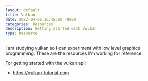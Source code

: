 ```yaml
---
layout: default
title: Vulkan
date: 2022-04-06 16:45:00 -0000
categories: Resources
description: Getting started with Vulkan
type: Resource
---
```


I am studying vulkan so I can experiment with low level graphics
programming. These are the resources I'm working for reference.

For getting started with the vulkan api:
- https://vulkan-tutorial.com
